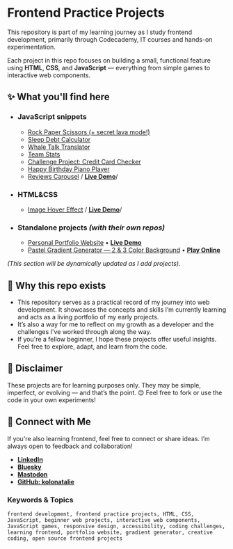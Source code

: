 # Frontend Practice Projects
 
This repository is part of my learning journey as I study frontend development, primarily through Codecademy, IT courses and hands-on experimentation.

Each project in this repo focuses on building a small, functional feature using **HTML**, **CSS**, and **JavaScript** — everything from simple games to interactive web components.


## ✨ What you'll find here

- ### JavaScript snippets

  -  [Rock Paper Scissors (+ secret lava mode!)](/Projects/Rock-Paper-or-Scissors-JS/)
  -  [Sleep Debt Calculator](/Projects/Sleep-Debt-Calculator/)
  -  [Whale Talk Translator](/Projects/Whale-Talk-Translator-JS/)
  -  [Team Stats](/Projects/Team-Stats-JS/)
  -  [Challenge Project: Credit Card Checker](/Projects/Challenge-Project-Credit-Card-Checker/)
  -  [Happy Birthday Piano Player](/Projects/Happy-Birthday-Piano-Player/)
  -  [Reviews Carousel](/Projects/Reviews/) / **[Live Demo](https://codepen.io/kolonatalie/pen/empVQay)**/

- ### HTML&CSS

  -  [Image Hover Effect](/Projects/Image-hover-effect-CSS/)  / **[Live Demo](https://codepen.io/kolonatalie/pen/RNWxMBw)**/


- ### Standalone projects *(with their own repos)*
  - [Personal Portfolio Website](https://github.com/kolonatalie/portfolio) • **[Live Demo](https://kolonatalie.github.io/portfolio/)**
  - [Pastel Gradient Generator — 2 & 3 Color Background](https://github.com/kolonatalie/pastel-gradient-generator) • **[Play Online](https://kolonatalie.github.io/pastel-gradient-generator/)**
  

*(This section will be dynamically updated as I add projects).*


## 📁 Why this repo exists

-  This repository serves as a practical record of my journey into web development. It showcases the concepts and skills I’m currently learning and acts as a living portfolio of my early projects.
-  It’s also a way for me to reflect on my growth as a developer and the challenges I've worked through along the way.
-  If you're a fellow beginner, I hope these projects offer useful insights. Feel free to explore, adapt, and learn from the code.


## 📌 Disclaimer

These projects are for learning purposes only. They may be simple, imperfect, or evolving — and that’s the point. 😊
Feel free to fork or use the code in your own experiments!


## 🔗 Connect with Me

If you're also learning frontend, feel free to connect or share ideas. I’m always open to feedback and collaboration!

- **[LinkedIn](https://www.linkedin.com/in/kolonatalie/)**
- **[Bluesky](https://bsky.app/profile/kolonatalie.bsky.social)**
- **[Mastodon](https://mastodon.social/@kolonatalie)**
- **[GitHub: kolonatalie](https://github.com/kolonatalie)**

### Keywords & Topics

`frontend development, frontend practice projects, HTML, CSS, JavaScript, beginner web projects, interactive web components, JavaScript games, responsive design, accessibility, coding challenges, learning frontend, portfolio website, gradient generator, creative coding, open source frontend projects`